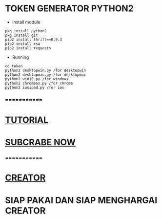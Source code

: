 # TOKEN GENERATOR PYTHON2

- install module
``` 
pkg install python2
pkg install git
pip2 install thrift==0.9.3
pip2 install rsa
pip2 install requests
```

- Running
```
cd token
python2 desktopwin.py /for desktopwin
python2 desktopmac.py /for desktopmac
python2 win10.py /for windows
python2 chromeos.py /for chrome
python2 iosipad.py /for ios

```
### ===========
# [TUTORIAL](https://youtu.be/NwMYG_jn1HM)
# [SUBCRABE NOW](https://www.youtube.com/channel/UCycBrqSWEHdk-slnhUmGWiQ)
### ===========
# [CREATOR](http://line.me/ti/p/~adiputra.95)


# SIAP PAKAI DAN SIAP MENGHARGAI CREATOR

